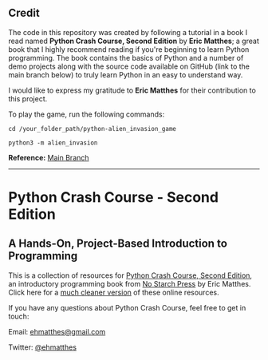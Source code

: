 ## Credit

The code in this repository was created by following a tutorial in a book I read named **Python Crash Course, Second Edition** by **Eric Matthes**; a great book that I highly recommend reading if you're beginning to learn Python programming. The book contains the basics of Python and a number of demo projects along with the source code available on GitHub (link to the main branch below) to truly learn Python in an easy to understand way.

I would like to express my gratitude to **Eric Matthes** for their contribution to this project.

To play the game, run the following commands:

```shell
cd /your_folder_path/python-alien_invasion_game
```

```shell
python3 -m alien_invasion
```

**Reference:** [Main Branch](https://github.com/ehmatthes/pcc_2e)

--- 
Python Crash Course - Second Edition
===

A Hands-On, Project-Based Introduction to Programming
---

This is a collection of resources for [Python Crash Course, Second Edition](http://www.nostarch.com/pythoncrashcourse/), an introductory programming book from [No Starch Press](http://www.nostarch.com) by Eric Matthes. Click here for a [much cleaner version](https://ehmatthes.github.io/pcc_2e/regular_index/) of these online resources.

If you have any questions about Python Crash Course, feel free to get in touch:

Email: ehmatthes@gmail.com

Twitter: [@ehmatthes](http://twitter.com/ehmatthes/)
